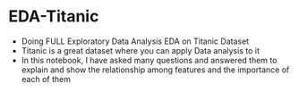 # EDA-Titanic
- Doing FULL Exploratory Data Analysis EDA on Titanic Dataset
- Titanic is a great dataset where you can apply Data analysis to it 
- In this notebook, I have asked many questions and answered them to explain and show the relationship among features and the importance of each of them 
